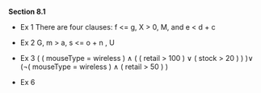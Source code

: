 **Section 8.1**
- Ex 1
There are four clauses: f <= g, X > 0, M, and e < d + c

- Ex 2
G, m > a, s <= o + n , U 

- Ex 3
( ( mouseType = wireless ) ∧ ( ( retail > 100 ) ∨ ( stock > 20 ) ) )∨ (¬( mouseType = wireless ) ∧ ( retail > 50 ) )

- Ex 6
